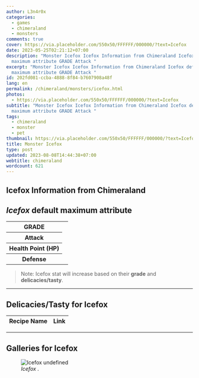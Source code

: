 ```yaml
---
author: L3n4r0x
categories:
  - games
  - chimeraland
  - monsters
comments: true
cover: https://via.placeholder.com/550x50/FFFFFF/000000/?text=Icefox
date: 2023-05-25T02:21:12+07:00
description: "Monster Icefox Icefox Information from Chimeraland Icefox default
  maximum attribute GRADE Attack "
excerpt: "Monster Icefox Icefox Information from Chimeraland Icefox default
  maximum attribute GRADE Attack "
id: 202fd081-ccba-4888-8f84-b7607908a48f
lang: en
permalink: /chimeraland/monsters/icefox.html
photos:
  - https://via.placeholder.com/550x50/FFFFFF/000000/?text=Icefox
subtitle: "Monster Icefox Icefox Information from Chimeraland Icefox default
  maximum attribute GRADE Attack "
tags:
  - chimeraland
  - monster
  - pet
thumbnail: https://via.placeholder.com/550x50/FFFFFF/000000/?text=Icefox
title: Monster Icefox
type: post
updated: 2023-08-08T14:44:38+07:00
webtitle: chimeraland
wordcount: 621
---
```


<link
  rel="stylesheet"
  href="https://rawcdn.githack.com/dimaslanjaka/Web-Manajemen/870a349/css/bootstrap-5-3-0-alpha3-wrapper.css"
/>
<section id="bootstrap-wrapper">
  <div data-bs-theme="dark">
    <h2>Icefox Information from Chimeraland</h2>
    <h2 id="attribute"><i>Icefox</i> default maximum attribute</h2>
    <div class="row">
      <div class="col mb-2">
        <div class="card">
          <div class="card-body">
            <table>
              <tr>
                <th>GRADE</th>
                <td><br /></td>
              </tr>
              <tr>
                <th>Attack</th>
                <td></td>
              </tr>
              <tr>
                <th>Health Point (HP)</th>
                <td></td>
              </tr>
              <tr>
                <th>Defense</th>
                <td></td>
              </tr>
            </table>
          </div>
        </div>
      </div>
    </div>
    <blockquote class="bd-callout bd-callout-warning">
      Note: Icefox stat will increase based on their <b>grade</b> and
      <b>delicacies/tasty</b>.
    </blockquote>
    <hr />
    <h2 id="delicacies">Delicacies/Tasty for Icefox</h2>
    <div class="card">
      <div class="card-body">
        <div class="table-responsive">
          <table class="table table-striped">
            <thead>
              <tr>
                <th>Recipe Name</th>
                <th>Link</th>
              </tr>
            </thead>
            <tbody></tbody>
          </table>
        </div>
      </div>
    </div>
    <hr />
    <div id="gallery">
      <h2>Galleries for Icefox</h2>
      <div class="row">
        <div class="col-lg-6 col-12">
          <figure>
            <img
              src="https://www.webmanajemen.com/undefined"
              alt="Icefox undefined"
            />
            <figcaption style="word-wrap: break-word">
              <i>Icefox</i> .
            </figcaption>
          </figure>
        </div>
      </div>
    </div>
  </div>
</section>